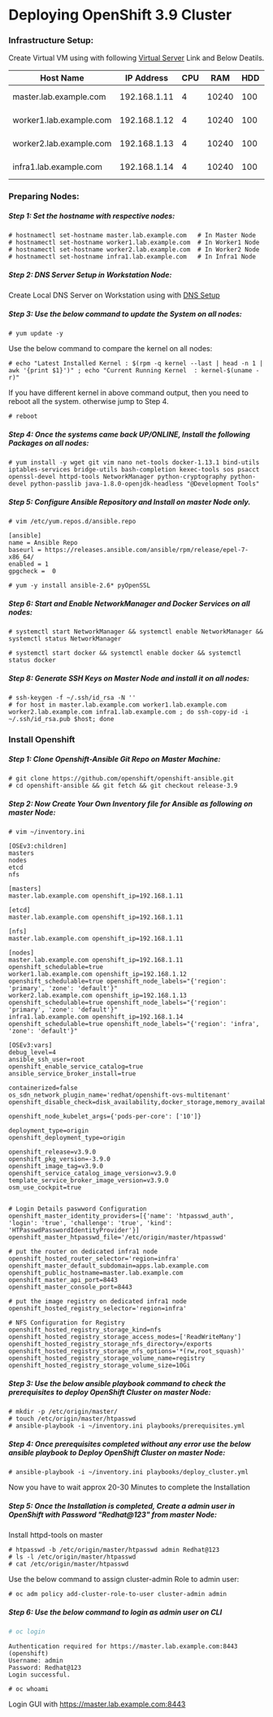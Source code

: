 # Deploying OpenShift 3.9  Cluster

### Infrastructure Setup:

Create Virtual VM using with following [Virtual Server](../Infrastructure-Setup/README.md)  Link and Below Deatils.  

| Host Name               | IP Address   | CPU  | RAM   | HDD  | OS        | Role        |
| ----------------------- | ------------ | ---- | ----- | ---- | --------- | ----------- |
| master.lab.example.com  | 192.168.1.11 | 4    | 10240 | 100  | Centos7.X | Master Node |
| worker1.lab.example.com | 192.168.1.12 | 4    | 10240 | 100  | Centos7.X | Worker Node |
| worker2.lab.example.com | 192.168.1.13 | 4    | 10240 | 100  | Centos7.x | Worker Node |
| infra1.lab.example.com  | 192.168.1.14 | 4    | 10240 | 100  | Centos7.x | Infra1 Node |

### Preparing Nodes:

##### Step 1: Set the hostname with respective nodes:

```shell
# hostnamectl set-hostname master.lab.example.com   # In Master Node
# hostnamectl set-hostname worker1.lab.example.com  # In Worker1 Node
# hostnamectl set-hostname worker2.lab.example.com  # In Worker2 Node
# hostnamectl set-hostname infra1.lab.example.com   # In Infra1 Node
```

##### Step 2: DNS Server Setup in Workstation Node:

Create Local DNS Server on Workstation using with [DNS Setup](Local-DNS-Setup.md)

##### Step 3: Use the below command to update the System on all nodes: 

```shell
# yum update -y
```

Use the below command to compare the kernel on all nodes: 

```shell
# echo "Latest Installed Kernel : $(rpm -q kernel --last | head -n 1 | awk '{print $1}')" ; echo "Current Running Kernel  : kernel-$(uname -r)"
```

If you have different kernel in above command output, then you need to reboot all the system. otherwise jump to Step 4.

```shell
# reboot
```

##### Step 4: Once the systems came back UP/ONLINE, Install the following Packages on all nodes:  

```shell
# yum install -y wget git vim nano net-tools docker-1.13.1 bind-utils iptables-services bridge-utils bash-completion kexec-tools sos psacct openssl-devel httpd-tools NetworkManager python-cryptography python-devel python-passlib java-1.8.0-openjdk-headless "@Development Tools"
```

##### Step 5: Configure Ansible Repository and Install on master Node only. 

```shell
# vim /etc/yum.repos.d/ansible.repo
```

```
[ansible]
name = Ansible Repo
baseurl = https://releases.ansible.com/ansible/rpm/release/epel-7-x86_64/
enabled = 1
gpgcheck =  0
```

```shell
# yum -y install ansible-2.6* pyOpenSSL
```

##### Step 6:  Start and Enable NetworkManager and Docker Services on all nodes:

```shell
# systemctl start NetworkManager && systemctl enable NetworkManager && systemctl status NetworkManager
```

```shell
# systemctl start docker && systemctl enable docker && systemctl status docker
```

##### Step 8: Generate SSH Keys on Master Node and install it on all nodes:

```shell
# ssh-keygen -f ~/.ssh/id_rsa -N ''
# for host in master.lab.example.com worker1.lab.example.com worker2.lab.example.com infra1.lab.example.com ; do ssh-copy-id -i ~/.ssh/id_rsa.pub $host; done
```

### Install Openshift

##### Step 1: Clone Openshift-Ansible Git Repo on Master Machine:

```shell
# git clone https://github.com/openshift/openshift-ansible.git
# cd openshift-ansible && git fetch && git checkout release-3.9
```

##### Step 2: Now Create Your Own Inventory file for Ansible as following on master Node: 

```shell
# vim ~/inventory.ini
```

```
[OSEv3:children]
masters
nodes
etcd
nfs

[masters]
master.lab.example.com openshift_ip=192.168.1.11

[etcd]
master.lab.example.com openshift_ip=192.168.1.11

[nfs]
master.lab.example.com openshift_ip=192.168.1.11

[nodes]
master.lab.example.com openshift_ip=192.168.1.11 openshift_schedulable=true
worker1.lab.example.com openshift_ip=192.168.1.12 openshift_schedulable=true openshift_node_labels="{'region': 'primary', 'zone': 'default'}"
worker2.lab.example.com openshift_ip=192.168.1.13 openshift_schedulable=true openshift_node_labels="{'region': 'primary', 'zone': 'default'}"
infra1.lab.example.com openshift_ip=192.168.1.14 openshift_schedulable=true openshift_node_labels="{'region': 'infra', 'zone': 'default'}"

[OSEv3:vars]
debug_level=4
ansible_ssh_user=root
openshift_enable_service_catalog=true
ansible_service_broker_install=true

containerized=false
os_sdn_network_plugin_name='redhat/openshift-ovs-multitenant'
openshift_disable_check=disk_availability,docker_storage,memory_availability,docker_image_availability

openshift_node_kubelet_args={'pods-per-core': ['10']}

deployment_type=origin
openshift_deployment_type=origin

openshift_release=v3.9.0
openshift_pkg_version=-3.9.0
openshift_image_tag=v3.9.0
openshift_service_catalog_image_version=v3.9.0
template_service_broker_image_version=v3.9.0
osm_use_cockpit=true


# Login Details paswword Configuration
openshift_master_identity_providers=[{'name': 'htpasswd_auth', 'login': 'true', 'challenge': 'true', 'kind': 'HTPasswdPasswordIdentityProvider'}]
openshift_master_htpasswd_file='/etc/origin/master/htpasswd'

# put the router on dedicated infra1 node
openshift_hosted_router_selector='region=infra'
openshift_master_default_subdomain=apps.lab.example.com
openshift_public_hostname=master.lab.example.com
openshift_master_api_port=8443
openshift_master_console_port=8443

# put the image registry on dedicated infra1 node
openshift_hosted_registry_selector='region=infra'

# NFS Configuration for Registry
openshift_hosted_registry_storage_kind=nfs
openshift_hosted_registry_storage_access_modes=['ReadWriteMany']
openshift_hosted_registry_storage_nfs_directory=/exports
openshift_hosted_registry_storage_nfs_options='*(rw,root_squash)'
openshift_hosted_registry_storage_volume_name=registry
openshift_hosted_registry_storage_volume_size=10Gi
```

##### Step 3: Use the below ansible playbook command to check the prerequisites to deploy OpenShift Cluster on master Node: 

```shell
# mkdir -p /etc/origin/master/
# touch /etc/origin/master/htpasswd
# ansible-playbook -i ~/inventory.ini playbooks/prerequisites.yml
```





##### Step 4: Once prerequisites completed without any error use the below ansible playbook to Deploy OpenShift Cluster on master Node: 

```shell
# ansible-playbook -i ~/inventory.ini playbooks/deploy_cluster.yml
```

Now you have to wait approx 20-30 Minutes to complete the Installation





##### Step 5: Once the Installation is completed, Create a admin user in OpenShift with Password "Redhat@123" from master Node: 

Install httpd-tools on master

```shell
# htpasswd -b /etc/origin/master/htpasswd admin Redhat@123
# ls -l /etc/origin/master/htpasswd
# cat /etc/origin/master/htpasswd
```

Use the below command to assign cluster-admin Role to admin user:

```shell
# oc adm policy add-cluster-role-to-user cluster-admin admin
```

##### Step 6: Use the below command to login as admin user on CLI

```bash
# oc login
```

```
Authentication required for https://master.lab.example.com:8443 (openshift)
Username: admin
Password: Redhat@123
Login successful.
```

```shell
# oc whoami
```

Login GUI  with https://master.lab.example.com:8443